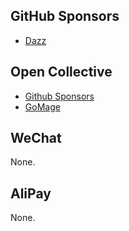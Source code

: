 ## GitHub Sponsors

<!-- START: GitHub Sponsors -->
-   [Dazz](https://github.com/npvq)
<!-- END: GitHub Sponsors -->

## Open Collective

<!-- START: OpenCollective Contributors -->
-   [Github Sponsors](https://opencollective.com/github-sponsors)
-   [GoMage](https://opencollective.com/gomage)
<!-- END: OpenCollective Contributors -->

## WeChat

None.

## AliPay

None.
